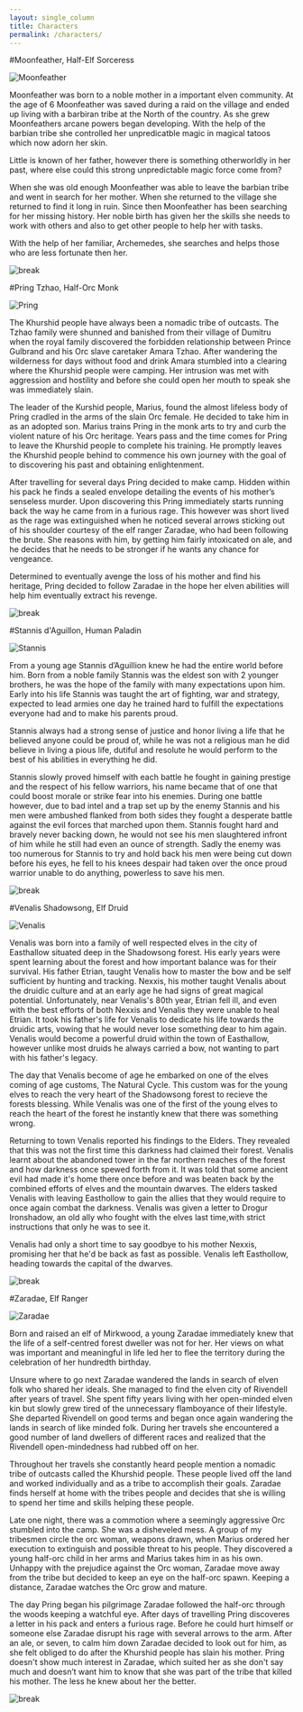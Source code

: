 ```yaml
---
layout: single_column
title: Characters
permalink: /characters/
---
```


#Moonfeather, Half-Elf Sorceress

![Moonfeather](/assets/images/characters/moonfeather.png)

Moonfeather was born to a noble mother in a important elven community. At the
age of 6 Moonfeather was saved during a raid on the village and ended up living
with a barbiran tribe at the North of the country. As she grew Moonfeathers
arcane powers began developing. With the help of the barbian tribe she
controlled her unpredicatble magic in magical tatoos which now adorn her skin.

Little is known of her father, however there is something otherworldly in her
past, where else could this strong unpredictable magic force come from?

When she was old enough Moonfeather was able to leave the barbian tribe and went
in search for her mother. When she returned to the village she returned to find
it long in ruin. Since then Moonfeather has been searching for her missing
history. Her noble birth has given her the skills she needs to work with others
and also to get other people to help her with tasks.

With the help of her familiar, Archemedes, she searches and helps those who are
less fortunate then her.

![break](/assets/images/posts/break.png)

#Pring Tzhao, Half-Orc Monk

![Pring](/assets/images/characters/pring.png)

The Khurshid people have always been a nomadic tribe of outcasts. The Tzhao
family were shunned and banished from their village of Dumitru when the royal
family discovered the forbidden relationship between Prince Gulbrand and his Orc
slave caretaker Amara Tzhao. After wandering the wilderness for days without
food and drink Amara stumbled into a clearing where the Khurshid people were
camping. Her intrusion was met with aggression and hostility and before she
could open her mouth to speak she was immediately slain.

The leader of the Kurshid people, Marius, found the almost lifeless body of
Pring cradled in the arms of the slain Orc female. He decided to take him in as
an adopted son. Marius trains Pring in the monk arts to try and curb the violent
nature of his Orc heritage. Years pass and the time comes for Pring to leave the
Khurshid people to complete his training. He promptly leaves the Khurshid people
behind to commence his own journey with the goal of to discovering his past and
obtaining enlightenment.

After travelling for several days Pring decided to make camp. Hidden within his
pack he finds a sealed envelope detailing the events of his mother’s senseless
murder. Upon discovering this Pring immediately starts running back the way he
came from in a furious rage. This however was short lived as the rage was
extinguished when he noticed several arrows sticking out of his shoulder
courtesy of the elf ranger Zaradae, who had been following the brute. She
reasons with him, by getting him fairly intoxicated on ale, and he decides that
he needs to be stronger if he wants any chance for vengeance.

Determined to eventually avenge the loss of his mother and find his heritage,
Pring decided to follow Zaradae in the hope her elven abilities will help him
eventually extract his revenge.

![break](/assets/images/posts/break.png)

#Stannis d'Aguillon, Human Paladin

![Stannis](/assets/images/characters/stannis.png)

From a young age Stannis d’Aguillion knew he had the entire world before him.
Born from a noble family Stannis was the eldest son with 2 younger brothers, he
was the hope of the family with many expectations upon him. Early into his life
Stannis was taught the art of fighting, war and strategy, expected to lead
armies one day he trained hard to fulfill the expectations everyone had and to
make his parents proud.

Stannis always had a strong sense of justice and honor living a life that he
believed anyone could be proud of, while he was not a religious man he did
believe in living a pious life, dutiful and resolute he would perform to the
best of his abilities in everything he did.

Stannis slowly proved himself with each battle he fought in gaining prestige and
the respect of his fellow warriors, his name became that of one that could boost
morale or strike fear into his enemies. During one battle however, due to bad
intel and a trap set up by the enemy Stannis and his men were ambushed flanked
from both sides they fought a desperate battle against the evil forces that
marched upon them. Stannis fought hard and bravely never backing down, he would
not see his men slaughtered infront of him while he still had even an ounce of
strength. Sadly the enemy was too numerous for Stannis to try and hold back his
men were being cut down before his eyes, he fell to his knees despair had taken
over the once proud warrior unable to do anything, powerless to save his men.

![break](/assets/images/posts/break.png)

#Venalis Shadowsong, Elf Druid

![Venalis](/assets/images/characters/venalis.png)

Venalis was born into a family of well respected elves in the city of Easthallow
situated deep in the Shadowsong forest. His early years were spent learning
about the forest and how important balance was for their survival. His father
Etrian, taught Venalis how to master the bow and be self sufficient by hunting
and tracking. Nexxis, his mother taught Venalis about the druidic culture and at
an early age he had signs of great magical potential. Unfortunately, near
Venalis's 80th year, Etrian fell ill, and even with the best efforts of both
Nexxis and Venalis they were unable to heal Etrian. It took his father's life
for Venalis to dedicate his life towards the druidic arts, vowing that he would
never lose something dear to him again. Venalis would become a powerful druid
within the town of Easthallow, however unlike most druids he always carried a
bow, not wanting to part with his father's legacy.

The day that Venalis become of age he embarked on one of the elves coming of age
customs, The Natural Cycle. This custom was for the young elves to reach the
very heart of the Shadowsong forest to recieve the forests blessing. While
Venalis was one of the first of the young elves to reach the heart of the forest
he instantly knew that there was something wrong.

Returning to town Venalis reported his findings to the Elders. They revealed
that this was not the first time this darkness had claimed their forest. Venalis
learnt about the abandoned tower in the far northern reaches of the forest and
how darkness once spewed forth from it. It was told that some ancient evil had
made it's home there once before and was beaten back by the combined efforts of
elves and the mountain dwarves. The elders tasked Venalis with leaving
Easthollow to gain the allies that they would require to once again combat the
darkness. Venalis was given a letter to Drogur Ironshadow, an old ally who
fought with the elves last time,with strict instructions that only he was to see
it.

Venalis had only a short time to say goodbye to his mother Nexxis, promising her
that he'd be back as fast as possible. Venalis left Easthollow, heading towards
the capital of the dwarves.

![break](/assets/images/posts/break.png)

#Zaradae, Elf Ranger

![Zaradae](/assets/images/characters/zaradae.png)

Born and raised an elf of Mirkwood, a young Zaradae immediately knew that the
life of a self-centred forest dweller was not for her. Her views on what was
important and meaningful in life led her to flee the territory during the
celebration of her hundredth birthday.

Unsure where to go next Zaradae wandered the lands in search of elven folk who
shared her ideals. She managed to find the elven city of Rivendell after years
of travel. She spent fifty years living with her open-minded elven kin but
slowly grew tired of the unnecessary flamboyance of their lifestyle. She
departed Rivendell on good terms and began once again wandering the lands in
search of like minded folk. During her travels she encountered a good number of
land dwellers of different races and realized that the Rivendell open-mindedness
had rubbed off on her.

Throughout her travels she constantly heard people mention a nomadic tribe of
outcasts called the Khurshid people. These people lived off the land and worked
individually and as a tribe to accomplish their goals. Zaradae finds herself at
home with the tribes people and decides that she is willing to spend her time
and skills helping these people.

Late one night, there was a commotion where a seemingly aggressive Orc stumbled
into the camp. She was a disheveled mess. A group of my tribesmen circle the orc
woman, weapons drawn, when Marius ordered her execution to extinguish and
possible threat to his people. They discovered a young half-orc child in her
arms and Marius takes him in as his own. Unhappy with the prejudice against the
Orc woman, Zaradae move away from the tribe but decided to keep an eye on the
half-orc spawn. Keeping a distance, Zaradae watches the Orc grow and mature.

The day Pring began his pilgrimage Zaradae followed the half-orc through
the woods keeping a watchful eye. After days of travelling Pring discoveres a
letter in his pack and enters a furious rage. Before he could hurt himself or
someone else Zaradae disrupt his rage with several arrows to the arm. After an
ale, or seven, to calm him down Zaradae decided to look out for him, as she felt
obliged to do after the Khurshid people has slain his mother. Pring doesn't show
much interest in Zaradae, which suited her as she don't say much and doesn’t
want him to know that she was part of the tribe that killed his mother. The less
he knew about her the better.

![break](/assets/images/posts/break.png)
